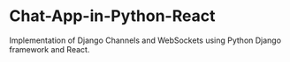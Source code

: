 # Chat-App-in-Python-React
Implementation of Django Channels and WebSockets using Python Django framework and React.
